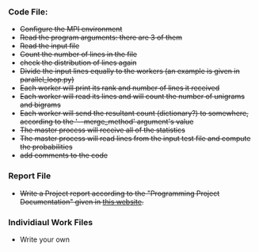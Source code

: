 ### Code File:
* ~~Configure the MPI environment~~
* ~~Read the program arguments: there are 3 of them~~
* ~~Read the input file~~
* ~~Count the number of lines in the file~~
* ~~check the distribution of lines again~~
* ~~Divide the input lines equally to the workers (an example is given in parallel_loop.py)~~
* ~~Each worker will print its rank and number of lines it received~~
* ~~Each worker will read its lines and will count the number of unigrams and bigrams~~
* ~~Each worker will send the resultant count (dictionary?) to somewhere, according to the '--merge_method' argument's value~~
* ~~The master process will receive all of the statistics~~
* ~~The master process will read lines from the input test file and compute the probabilities~~
* ~~add comments to the code~~
### Report File
* ~~Write a Project report according to the "Programming Project Documentation" given in [this website](cmpe.boun.edu.tr/~gungort/informationstudents.htm).~~
### Individiaul Work Files
* Write your own
